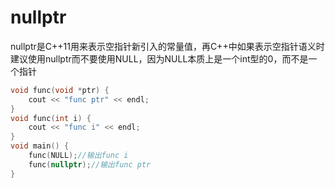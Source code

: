 # nullptr

nullptr是C++11用来表示空指针新引入的常量值，再C++中如果表示空指针语义时建议使用nullptr而不要使用NULL，因为NULL本质上是一个int型的0，而不是一个指针

```C++
void func(void *ptr) {
    cout << "func ptr" << endl;
}
void func(int i) {
    cout << "func i" << endl;
}
void main() {
    func(NULL);//输出func i
    func(nullptr);//输出func ptr
}
```

